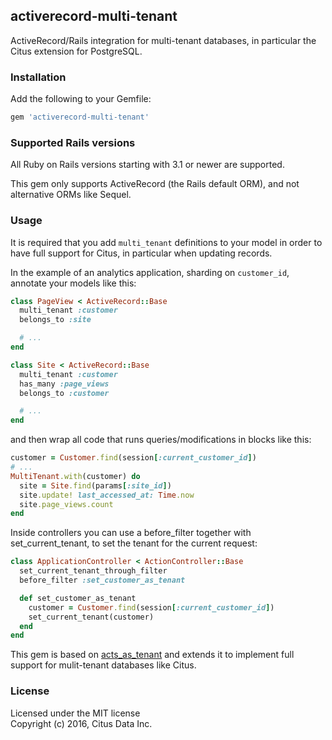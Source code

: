 ## activerecord-multi-tenant

ActiveRecord/Rails integration for multi-tenant databases, in particular the Citus extension for PostgreSQL.

### Installation

Add the following to your Gemfile:

```ruby
gem 'activerecord-multi-tenant'
```

### Supported Rails versions

All Ruby on Rails versions starting with 3.1 or newer are supported.

This gem only supports ActiveRecord (the Rails default ORM), and not alternative ORMs like Sequel.

### Usage

It is required that you add `multi_tenant` definitions to your model in order to have full support for Citus, in particular when updating records.

In the example of an analytics application, sharding on `customer_id`, annotate your models like this:

```ruby
class PageView < ActiveRecord::Base
  multi_tenant :customer
  belongs_to :site

  # ...
end

class Site < ActiveRecord::Base
  multi_tenant :customer
  has_many :page_views
  belongs_to :customer

  # ...
end
```

and then wrap all code that runs queries/modifications in blocks like this:

```ruby
customer = Customer.find(session[:current_customer_id])
# ...
MultiTenant.with(customer) do
  site = Site.find(params[:site_id])
  site.update! last_accessed_at: Time.now
  site.page_views.count
end
```

Inside controllers you can use a before_filter together with set_current_tenant, to set the tenant for the current request:

```ruby
class ApplicationController < ActionController::Base
  set_current_tenant_through_filter
  before_filter :set_customer_as_tenant

  def set_customer_as_tenant
    customer = Customer.find(session[:current_customer_id])
    set_current_tenant(customer)
  end
end
```

This gem is based on [acts_as_tenant](https://github.com/ErwinM/acts_as_tenant) and extends it to implement full support for mulit-tenant databases like Citus.

### License

Licensed under the MIT license<br>
Copyright (c) 2016, Citus Data Inc.
